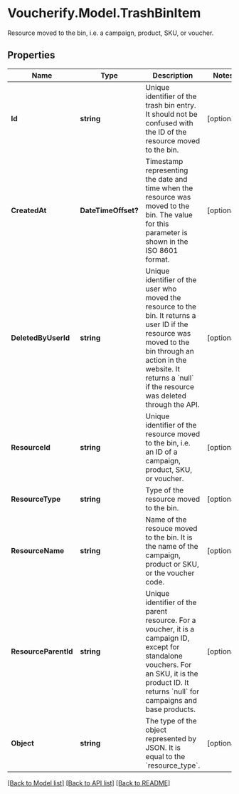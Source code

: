 # Voucherify.Model.TrashBinItem
Resource moved to the bin, i.e. a campaign, product, SKU, or voucher.

## Properties

Name | Type | Description | Notes
------------ | ------------- | ------------- | -------------
**Id** | **string** | Unique identifier of the trash bin entry. It should not be confused with the ID of the resource moved to the bin. | [optional] 
**CreatedAt** | **DateTimeOffset?** | Timestamp representing the date and time when the resource was moved to the bin. The value for this parameter is shown in the ISO 8601 format. | [optional] 
**DeletedByUserId** | **string** | Unique identifier of the user who moved the resource to the bin. It returns a user ID if the resource was moved to the bin through an action in the website. It returns a &#x60;null&#x60; if the resource was deleted through the API. | [optional] 
**ResourceId** | **string** | Unique identifier of the resource moved to the bin, i.e. an ID of a campaign, product, SKU, or voucher. | [optional] 
**ResourceType** | **string** | Type of the resource moved to the bin. | [optional] 
**ResourceName** | **string** | Name of the resouce moved to the bin. It is the name of the campaign, product or SKU, or the voucher code. | [optional] 
**ResourceParentId** | **string** | Unique identifier of the parent resource. For a voucher, it is a campaign ID, except for standalone vouchers. For an SKU, it is the product ID. It returns &#x60;null&#x60; for campaigns and base products. | [optional] 
**Object** | **string** | The type of the object represented by JSON. It is equal to the &#x60;resource_type&#x60;. | [optional] 

[[Back to Model list]](../README.md#documentation-for-models) [[Back to API list]](../README.md#documentation-for-api-endpoints) [[Back to README]](../README.md)

